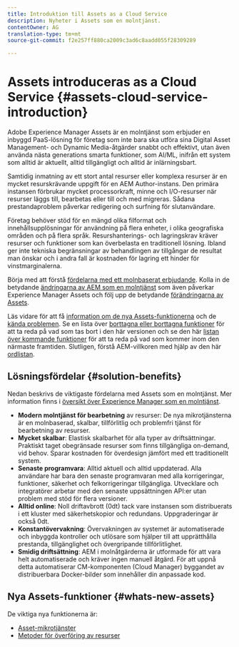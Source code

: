 ```yaml
---
title: Introduktion till Assets as a Cloud Service
description: Nyheter i Assets som en molntjänst.
contentOwner: AG
translation-type: tm+mt
source-git-commit: f2e257ff880ca2009c3ad6c8aadd055f28309289

---
```



# Assets introduceras as a Cloud Service {#assets-cloud-service-introduction}

<!-- Need review information from gklebus -->

Adobe Experience Manager Assets är en molntjänst som erbjuder en inbyggd PaaS-lösning för företag som inte bara ska utföra sina Digital Asset Management- och Dynamic Media-åtgärder snabbt och effektivt, utan även använda nästa generations smarta funktioner, som AI/ML, inifrån ett system som alltid är aktuellt, alltid tillgängligt och alltid är inlärningsbart.

Samtidig inmatning av ett stort antal resurser eller komplexa resurser är en mycket resurskrävande uppgift för en AEM Author-instans. Den primära instansen förbrukar mycket processorkraft, minne och I/O-resurser när resurser läggs till, bearbetas eller till och med migreras. Sådana prestandaproblem påverkar redigering och surfning för slutanvändare.

Företag behöver stöd för en mängd olika filformat och innehållsupplösningar för användning på flera enheter, i olika geografiska områden och på flera språk. Resurshanterings- och lagringskrav kräver resurser och funktioner som kan överbelasta en traditionell lösning. Ibland ger inte tekniska begränsningar av behandlingen av tillgångar de resultat man önskar och i andra fall är kostnaden för lagring ett hinder för vinstmarginalerna.

Börja med att förstå [fördelarna med ett molnbaserat erbjudande](#solution-benefits). Kolla in de betydande [ändringarna av AEM som en molntjänst](/help/release-notes/aem-cloud-changes.md) som även påverkar Experience Manager Assets och följ upp de betydande [förändringarna av Assets](/help/assets/assets-cloud-changes.md).

Läs vidare för att få [information om de nya Assets-funktionerna](#whats-new-assets) och de [kända problemen](/help/release-notes/known-issues.md). Se en lista över [borttagna eller borttagna funktioner](/help/release-notes/deprecated-removed-features.md) för att ta reda på vad som tas bort i den här versionen och se den här [listan över kommande funktioner](/help/release-notes/known-issues.md#upcoming-assets-capabilities) för att ta reda på vad som kommer inom den närmaste framtiden. Slutligen, förstå AEM-villkoren med hjälp av den här [ordlistan](/help/overview/terminology.md).

## Lösningsfördelar {#solution-benefits}

Nedan beskrivs de viktigaste fördelarna med Assets som en molntjänst. Mer information finns i [översikt över Experience Manager som en molntjänst](/help/overview/introduction.md).

* **Modern molntjänst för bearbetning** av resurser: De nya mikrotjänsterna är en molnbaserad, skalbar, tillförlitlig och problemfri tjänst för bearbetning av resurser.
* **Mycket skalbar**: Elastisk skalbarhet för alla typer av driftsättningar. Praktiskt taget obegränsade resurser som finns tillgängliga on-demand, vid behov. Sparar kostnaden för överdesign jämfört med ett traditionellt system.
* **Senaste programvara**: Alltid aktuell och alltid uppdaterad. Alla användare har bara den senaste programvaran med alla korrigeringar, funktioner, säkerhet och felkorrigeringar tillgängliga. Utvecklare och integratörer arbetar med den senaste uppsättningen API:er utan problem med stöd för flera versioner.
* **Alltid online**: Noll driftavbrott (0dt) tack vare instansen som distribuerats i ett kluster med säkerhetskopior och redundans. Uppgraderingar är också 0dt.
* **Konstantövervakning**: Övervakningen av systemet är automatiserade och inbyggda kontroller och utlösare som hjälper till att upprätthålla prestanda, tillgänglighet och övergripande tillförlitlighet.
* **Smidig driftsättning**: AEM i molnåtgärderna är utformade för att vara helt automatiserade och kräver ingen manuell åtgärd. För att uppnå detta automatiserar CM-komponenten (Cloud Manager) byggandet av distribuerbara Docker-bilder som innehåller din anpassade kod.

## Nya Assets-funktioner {#whats-new-assets}

De viktiga nya funktionerna är:

* [Asset-mikrotjänster](/help/assets/asset-microservices-overview.md)
* [Metoder för överföring av resurser](/help/assets/add-assets.md)
